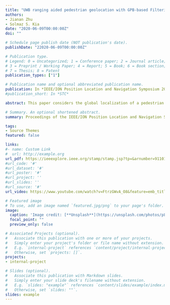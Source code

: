 ```yaml
---
title: "UWB ranging aided pedestrian geolocation with GPB-based Filtering for LoS and NLoS Measurement processing"
authors:
- Jianan Zhu
- Solmaz S. Kia
date: "2020-06-09T00:00:00Z"
doi: ""

# Schedule page publish date (NOT publication's date).
publishDate: "22020-06-09T00:00:00Z"

# Publication type.
# Legend: 0 = Uncategorized; 1 = Conference paper; 2 = Journal article;
# 3 = Preprint / Working Paper; 4 = Report; 5 = Book; 6 = Book section;
# 7 = Thesis; 8 = Patent
publication_types: ["1"]

# Publication name and optional abbreviated publication name.
publication: In *IEEE/ION Position Location and Navigation Symposium 2020*
#publication_short: In *STC*

abstract: This paper considers the global localization of a pedestrian via an ultra-wideband (UWB) ranging aided inertial navigation system (INS) and aims to address the challenges involved in proper processing of UWB range measurements. Even though UWB offers a decimeter level accuracy in line-of-sight (LoS) ranging, its accuracy degrades significantly in non-line-of-sight (NLoS). This drop in accuracy is due to a significant unknown positive bias in the NLOS range measurements. Therefore, the measurement models used in UWB LoS and NLoS ranging conditions are different, and proper processing of NLoS measurements requires a bias compensation measure. Previous work on bias compensation for UWB ranging that is used to aid an INS based localization assumes that the LoS and NLoS measurements are identified and distinguished from each other with absolute certainty. However, in practice, this assumption is hard to satisfy, and identifiers that determine the type of UWB range measurements deliver their results with only some level of certainty. To take into account the probabilistic nature of the NLoS identifiers, in this paper, we propose an adaptive localization based on the first-order generalized pseudo Bayesian (GPB) method to seamlessly handle the measurement model switching between LoS and NLoS UWB range measurements. The effectiveness of our proposed method is demonstrated via an experiment for pedestrian geolocation using a shoe-mounted INS system aided by UWB range measurements with respect to beacons with known locations.

# Summary. An optional shortened abstract.
summary: Proceedings of the IEEE/ION Position Location and Navigation Symposium 2020

tags:
- Source Themes
featured: false

links:
#- name: Custom Link
#  url: http://example.org
url_pdf: https://ieeexplore.ieee.org/stamp/stamp.jsp?tp=&arnumber=9110175
#url_code: '#'
#url_dataset: '#'
#url_poster: '#'
#url_project: ''
#url_slides: ''
#url_source: '#'
url_video: https://www.youtube.com/watch?v=FtrzGWvA_O8&feature=emb_title

# Featured image
# To use, add an image named `featured.jpg/png` to your page's folder. 
image:
  caption: 'Image credit: [**Unsplash**](https://unsplash.com/photos/pLCdAaMFLTE)'
  focal_point: ""
  preview_only: false

# Associated Projects (optional).
#   Associate this publication with one or more of your projects.
#   Simply enter your project's folder or file name without extension.
#   E.g. `internal-project` references `content/project/internal-project/index.md`.
#   Otherwise, set `projects: []`.
projects:
- internal-project

# Slides (optional).
#   Associate this publication with Markdown slides.
#   Simply enter your slide deck's filename without extension.
#   E.g. `slides: "example"` references `content/slides/example/index.md`.
#   Otherwise, set `slides: ""`.
slides: example
---
```


<!-- {{% alert note %}}
Click the *Cite* button above to demo the feature to enable visitors to import publication metadata into their reference management software.
{{% /alert %}}

{{% alert note %}}
Click the *Slides* button above to demo Academic's Markdown slides feature.
{{% /alert %}}

Supplementary notes can be added here, including [code and math](https://sourcethemes.com/academic/docs/writing-markdown-latex/). -->

